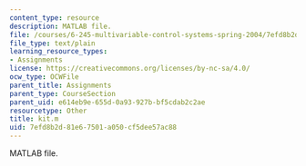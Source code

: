 ```yaml
---
content_type: resource
description: MATLAB file.
file: /courses/6-245-multivariable-control-systems-spring-2004/7efd8b2d81e67501a050cf5dee57ac88_kit.m
file_type: text/plain
learning_resource_types:
- Assignments
license: https://creativecommons.org/licenses/by-nc-sa/4.0/
ocw_type: OCWFile
parent_title: Assignments
parent_type: CourseSection
parent_uid: e614eb9e-655d-0a93-927b-bf5cdab2c2ae
resourcetype: Other
title: kit.m
uid: 7efd8b2d-81e6-7501-a050-cf5dee57ac88
---
```

MATLAB file.